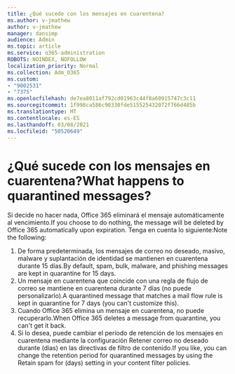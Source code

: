 ```yaml
---
title: ¿Qué sucede con los mensajes en cuarentena?
ms.author: v-jmathew
author: v-jmathew
manager: dansimp
audience: Admin
ms.topic: article
ms.service: o365-administration
ROBOTS: NOINDEX, NOFOLLOW
localization_priority: Normal
ms.collection: Adm_O365
ms.custom:
- "9002531"
- "7375"
ms.openlocfilehash: de7ea8011af792cd01963c44f8a60915747c3c11
ms.sourcegitcommit: 1f998ca586c90330fde515525432072f766d485b
ms.translationtype: MT
ms.contentlocale: es-ES
ms.lasthandoff: 03/08/2021
ms.locfileid: "50520649"
---
```

# <a name="what-happens-to-quarantined-messages"></a><span data-ttu-id="6499a-102">¿Qué sucede con los mensajes en cuarentena?</span><span class="sxs-lookup"><span data-stu-id="6499a-102">What happens to quarantined messages?</span></span>

<span data-ttu-id="6499a-103">Si decide no hacer nada, Office 365 eliminará el mensaje automáticamente al vencimiento.</span><span class="sxs-lookup"><span data-stu-id="6499a-103">If you choose to do nothing, the message will be deleted by Office 365 automatically upon expiration.</span></span> <span data-ttu-id="6499a-104">Tenga en cuenta lo siguiente:</span><span class="sxs-lookup"><span data-stu-id="6499a-104">Note the following:</span></span>

1. <span data-ttu-id="6499a-105">De forma predeterminada, los mensajes de correo no deseado, masivo, malware y suplantación de identidad se mantienen en cuarentena durante 15 días.</span><span class="sxs-lookup"><span data-stu-id="6499a-105">By default, spam, bulk, malware, and phishing messages are kept in quarantine for 15 days.</span></span>
2. <span data-ttu-id="6499a-106">Un mensaje en cuarentena que coincide con una regla de flujo de correo se mantiene en cuarentena durante 7 días (no puede personalizarlo).</span><span class="sxs-lookup"><span data-stu-id="6499a-106">A quarantined message that matches a mail flow rule is kept in quarantine for 7 days (you can't customize this).</span></span>
3. <span data-ttu-id="6499a-107">Cuando Office 365 elimina un mensaje en cuarentena, no puede recuperarlo.</span><span class="sxs-lookup"><span data-stu-id="6499a-107">When Office 365 deletes a message from quarantine, you can't get it back.</span></span>
4. <span data-ttu-id="6499a-108">Si lo desea, puede cambiar el período de retención de los mensajes en cuarentena mediante la configuración Retener correo no deseado durante (días) en las directivas de filtro de contenido.</span><span class="sxs-lookup"><span data-stu-id="6499a-108">If you like, you can change the retention period for quarantined messages by using the Retain spam for (days) setting in your content filter policies.</span></span>
